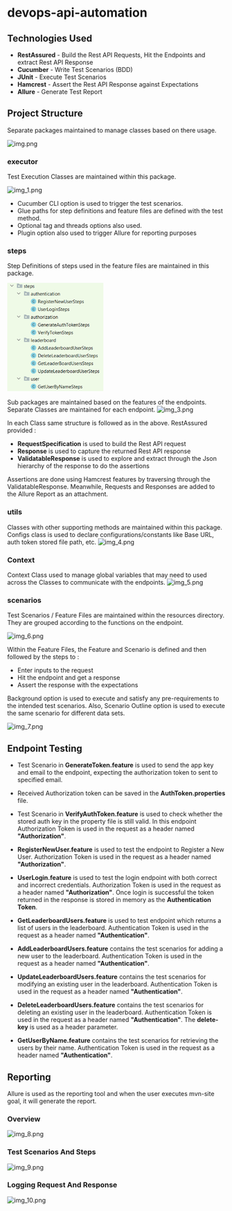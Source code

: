 # devops-api-automation

## Technologies Used
* **RestAssured** - Build the Rest API Requests, Hit the Endpoints and extract Rest API Response
* **Cucumber** - Write Test Scenarios (BDD)
* **JUnit** - Execute Test Scenarios
* **Hamcrest** - Assert the Rest API Response against Expectations
* **Allure** - Generate Test Report

## Project Structure
Separate packages maintained to manage classes based on there usage.

<img alt="img.png" height="250" src="img.png"/>

### executor
Test Execution Classes are maintained within this package.

<img alt="img_1.png" height="300" src="img_1.png" width="500"/>

* Cucumber CLI option is used to trigger the test scenarios.
* Glue paths for step definitions and feature files are defined with the test method.
* Optional tag and threads options also used.
* Plugin option also used to trigger Allure for reporting purposes

### steps
Step Definitions of steps used in the feature files are maintained in this package.

<img alt="img_2.png" height="250" src="img_2.png"/>

Sub packages are maintained based on the features of the endpoints.
Separate Classes are maintained for each endpoint.
![img_3.png](img_3.png)

In each Class same structure is followed as in the above.
RestAssured provided : 
* **RequestSpecification** is used to build the Rest API request
* **Response** is used to capture the returned Rest API response
* **ValidatableResponse** is used to explore and extract through the Json hierarchy of the response to do the assertions

Assertions are done using Hamcrest features by traversing through the ValidatableResponse.
Meanwhile, Requests and Responses are added to the Allure Report as an attachment.

### utils

Classes with other supporting methods are maintained within this package. 
Configs class is used to declare configurations/constants like Base URL, auth token stored file path, etc.
![img_4.png](img_4.png)

### Context
Context Class used to manage global variables that may need to used across the Classes to communicate with the endpoints.
![img_5.png](img_5.png)

### scenarios
Test Scenarios / Feature Files are maintained within the resources directory.
They are grouped according to the functions on the endpoint.

<img alt="img_6.png" height="250" src="img_6.png"/>

Within the Feature Files, the Feature and Scenario is defined and then followed by the steps to :
* Enter inputs to the request 
* Hit the endpoint and get a response 
* Assert the response with the expectations

Background option is used to execute and satisfy any pre-requirements to the intended test scenarios.
Also, Scenario Outline option is used to execute the same scenario for different data sets.

![img_7.png](img_7.png)


## Endpoint Testing
* Test Scenario in **GenerateToken.feature** is used to send the app key and email to the endpoint, expecting the authorization token to sent to specified email.


* Received Authorization token can be saved in the **AuthToken.properties** file.


* Test Scenario in **VerifyAuthToken.feature** is used to check whether the stored auth key in the property file is still valid.
In this endpoint Authorization Token is used in the request as a header named **"Authorization"**.


* **RegisterNewUser.feature** is used to test the endpoint to Register a New User.
Authorization Token is used in the request as a header named **"Authorization"**.


* **UserLogin.feature** is used to test the login endpoint with both correct and incorrect credentials.
Authorization Token is used in the request as a header named **"Authorization"**.
Once login is successful the token returned in the response is stored in memory as the **Authentication Token**.


* **GetLeaderboardUsers.feature** is used to test endpoint which returns a list of users in the leaderboard.
Authentication Token is used in the request as a header named **"Authentication"**.


* **AddLeaderboardUsers.feature** contains the test scenarios for adding a new user to the leaderboard.
Authentication Token is used in the request as a header named **"Authentication"**.


* **UpdateLeaderboardUsers.feature** contains the test scenarios for modifying an existing user in the leaderboard.
Authentication Token is used in the request as a header named **"Authentication"**.


* **DeleteLeaderboardUsers.feature** contains the test scenarios for deleting an existing user in the leaderboard.
Authentication Token is used in the request as a header named **"Authentication"**. The **delete-key** is used as a header parameter.


* **GetUserByName.feature** contains the test scenarios for retrieving the users by their name.
Authentication Token is used in the request as a header named **"Authentication"**.

## Reporting
Allure is used as the reporting tool and when the user executes mvn-site goal, it will generate the report.

### Overview
![img_8.png](img_8.png)

### Test Scenarios And Steps
![img_9.png](img_9.png)

### Logging Request And Response
![img_10.png](img_10.png)